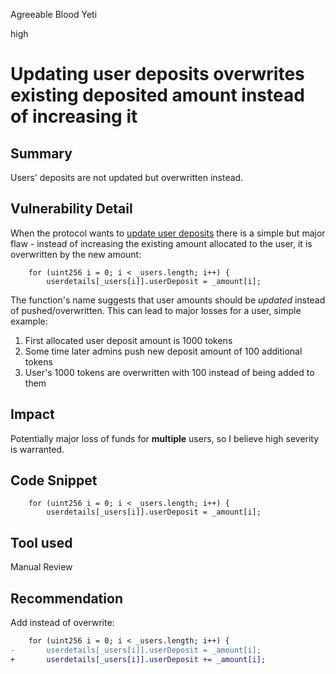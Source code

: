 Agreeable Blood Yeti

high

# Updating user deposits overwrites existing deposited amount instead of increasing it

## Summary
Users' deposits are not updated but overwritten instead.
## Vulnerability Detail
When the protocol wants to [update user deposits](https://github.com/sherlock-audit/2024-03-zap-protocol/blob/c2ad35aa844899fa24f6ed0cbfcf6c7e611b061a/zap-contracts-labs/contracts/Vesting.sol#L53C1-L65C6) there is a simple but major flaw - instead of increasing the existing amount allocated to the user, it is overwritten by the new amount:

```solidity
    for (uint256 i = 0; i < _users.length; i++) {
        userdetails[_users[i]].userDeposit = _amount[i];
```

The function's name suggests that user amounts should be *updated* instead of pushed/overwritten. This can lead to major losses for a user, simple example:

1. First allocated user deposit amount is 1000 tokens
2. Some time later admins push new deposit amount of 100 additional tokens
3. User's 1000 tokens are overwritten with 100 instead of being added to them
## Impact
Potentially major loss of funds for **multiple** users, so I believe high severity is warranted.
## Code Snippet
```solidity
    for (uint256 i = 0; i < _users.length; i++) {
        userdetails[_users[i]].userDeposit = _amount[i];
```
## Tool used
Manual Review

## Recommendation
Add instead of overwrite:
```diff
    for (uint256 i = 0; i < _users.length; i++) {
-       userdetails[_users[i]].userDeposit = _amount[i];
+       userdetails[_users[i]].userDeposit += _amount[i];
```